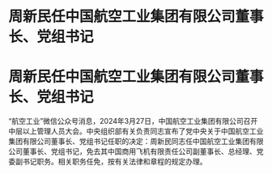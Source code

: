# 周新民任中国航空工业集团有限公司董事长、党组书记

# 周新民任中国航空工业集团有限公司董事长、党组书记

“航空工业”微信公众号消息，2024年3月27日，中国航空工业集团有限公司召开中层以上管理人员大会。中央组织部有关负责同志宣布了党中央关于中国航空工业集团有限公司董事长、党组书记任职的决定：周新民同志任中国航空工业集团有限公司董事长、党组书记，免去其中国商用飞机有限责任公司副董事长、总经理、党委副书记职务。相关职务任免，按有关法律和章程的规定办理。

